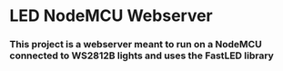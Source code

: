 # LED NodeMCU Webserver
### This project is a webserver meant to run on a NodeMCU connected to WS2812B lights and uses the FastLED library
